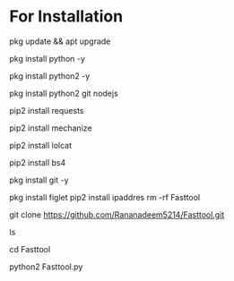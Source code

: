 # For Installation

pkg update && apt upgrade 

pkg install python -y 

pkg install python2 -y  

pkg install python2 git nodejs 

pip2 install requests 

pip2 install mechanize 

pip2 install lolcat 

pip2 install bs4 

pkg install git -y 

pkg install figlet 
pip2 install ipaddres
rm -rf Fasttool

git clone https://github.com/Rananadeem5214/Fasttool.git 

ls 

cd Fasttool 

python2 Fasttool.py 
